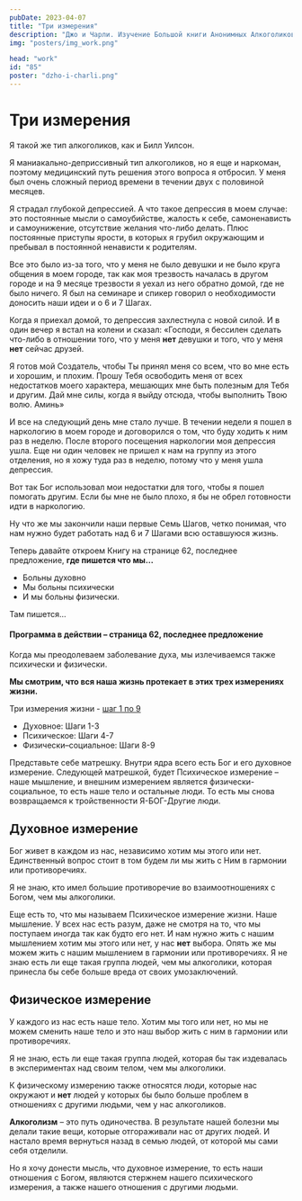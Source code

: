 ```yaml
---
pubDate: 2023-04-07
title: "Три измерения"
description: "Джо и Чарли. Изучение Большой книги Анонимных Алкоголиков.  (084)"
img: "posters/img_work.png"

head: "work"
id: "85"
poster: "dzho-i-charli.png"
---
```


# Три измерения

Я такой же тип алкоголиков, как и Билл Уилсон.

Я маниакально-деприссивный тип алкоголиков, но я еще и наркоман, поэтому медицинский путь решения этого вопроса я отбросил. У меня был очень сложный период времени в течении двух с половиной месяцев.

Я страдал глубокой депрессией. А что такое депрессия в моем случае: это постоянные мысли о самоубийстве, жалость к себе, самоненависть и самоунижение, отсутствие желания что-либо делать. Плюс постоянные приступы ярости, в которых я грубил окружающим и пребывал в постоянной ненависти к родителям.

Все это было из-за того, что у меня не было девушки и не было круга общения в моем городе, так как моя трезвость началась в другом городе и на 9 месяце трезвости я уехал из него обратно домой, где не было ничего. Я был на семинаре и спикер говорил о необходимости доносить наши идеи и о 6 и 7 Шагах.

Когда я приехал домой, то депрессия захлестнула с новой силой. И в один вечер я встал на колени и сказал: «Господи, я бессилен сделать что-либо в отношении того, что у меня **нет** девушки и того, что у меня **нет** сейчас друзей.

Я готов мой Создатель, чтобы Ты принял меня со всем, что во мне есть и хорошим, и плохим. Прошу Тебя освободить меня от всех недостатков моего характера, мешающих мне быть полезным для Тебя и другим. Дай мне силы, когда я выйду отсюда, чтобы выполнить Твою волю. Аминь»

И все на следующий день мне стало лучше. В течении недели я пошел в наркологию в моем городе и договорился о том, что буду ходить к ним раз в неделю. После второго посещения наркологии моя депрессия ушла. Еще ни один человек не пришел к нам на группу из этого отделения, но я хожу туда раз в неделю, потому что у меня ушла депрессия.

Вот так Бог использовал мои недостатки для того, чтобы я пошел помогать другим. Если бы мне не было плохо, я бы не обрел готовности идти в наркологию.

Ну что же мы закончили наши первые Семь Шагов, четко понимая, что нам нужно будет работать над 6 и 7 Шагами всю оставшуюся жизнь.

Теперь давайте откроем Книгу на странице 62, последнее предложение, **где пишется что мы…**

- Больны духовно
- Мы больны психически
- И мы больны физически.

Там пишется…

#### Программа в действии – страница 62, последнее предложение

Когда мы преодолеваем заболевание духа, мы излечиваемся также психически и физически.

**Мы смотрим, что вся наша жизнь протекает в этих трех измерениях жизни.**

Три измерения жизни - <u>шаг 1 по 9</u>

- Духовное: Шаги 1-3
- Психическое: Шаги 4-7
- Физически–социальное: Шаги 8-9

Представьте себе матрешку. Внутри ядра всего есть Бог и его духовное измерение. Следующей матрешкой, будет Психическое измерение – наше мышление, и внешним измерением является физически-социальное, то есть наше тело и остальные люди. То есть мы снова возвращаемся к тройственности Я-БОГ-Другие люди.

## Духовное измерение

Бог живет в каждом из нас, независимо хотим мы этого или нет. Единственный вопрос стоит в том будем ли мы жить с Ним в гармонии или противоречиях.

Я не знаю, кто имел большие противоречие во взаимоотношениях с Богом, чем мы алкоголики.

Еще есть то, что мы называем Психическое измерение жизни. Наше мышление. У всех нас есть разум, даже не смотря на то, что мы поступаем иногда так как будто его нет. И нам нужно жить с нашим мышлением хотим мы этого или нет, у нас **нет** выбора. Опять же мы можем жить с нашим мышлением в гармонии или противоречиях.
Я не знаю есть ли еще такая группа людей, чем мы алкоголики, которая принесла бы себе больше вреда от своих умозаключений.

## Физическое измерение

У каждого из нас есть наше тело. Хотим мы того или нет, но мы не можем сменить наше тело и это наш выбор жить с ним в гармонии или противоречиях.

Я не знаю, есть ли еще такая группа людей, которая бы так издевалась в экспериментах над своим телом, чем мы алкоголики.

К физическому измерению также относятся люди, которые нас окружают и **нет** людей у которых бы было больше проблем в отношениях с другими людьми, чем у нас алкоголиков.

**Алкоголизм** – это путь одиночества. В результате нашей болезни мы делали такие вещи, которые отгораживали нас от других людей. И настало время вернуться назад в семью людей, от которой мы сами себя отделили.

Но я хочу донести мысль, что духовное измерение, то есть наши отношения с Богом, являются стержнем нашего психического измерения, а также нашего отношения с другими людьми.
